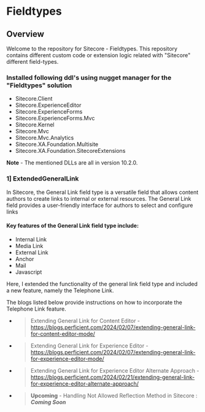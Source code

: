 # Fieldtypes

## Overview

Welcome to the repository for Sitecore - Fieldtypes. This repository contains different custom code or extension logic related with "Sitecore" different field-types.

### Installed following ddl's using nugget manager for the "Fieldtypes" solution

<ul>
 	<li>Sitecore.Client</li>
 	<li>Sitecore.ExperienceEditor</li>
 	<li>Sitecore.ExperienceForms</li>
 	<li>Sitecore.ExperienceForms.Mvc</li>
 	<li>Sitecore.Kernel</li>
 	<li>Sitecore.Mvc</li>
 	<li>Sitecore.Mvc.Analytics</li>
 	<li>Sitecore.XA.Foundation.Multisite</li>
 	<li>Sitecore.XA.Foundation.SitecoreExtensions</li>
</ul>

**Note** - The mentioned DLLs are all in version 10.2.0.

### 1] ExtendedGeneralLink

In Sitecore, the General Link field type is a versatile field that allows content authors to create links to internal or external resources. The General Link field provides a user-friendly interface for authors to select and configure links

<h4>Key features of the General Link field type include:</h4>
<ul>
 	<li>Internal Link</li>
 	<li>Media Link</li>
 	<li>External Link</li>
 	<li>Anchor</li>
 	<li>Mail</li>
 	<li>Javascript</li>
</ul>

 Here, I extended the functionality of the general link field type and included a new feature, namely the Telephone Link.

The blogs listed below provide instructions on how to incorporate the Telephone Link feature.

- > Extending General Link for Content Editor - https://blogs.perficient.com/2024/02/07/extending-general-link-for-content-editor-mode/
- > Extending General Link for Experience Editor - https://blogs.perficient.com/2024/02/07/extending-general-link-for-experience-editor-mode/

- > Extending General Link for Experience Editor Alternate Approach - https://blogs.perficient.com/2024/02/21/extending-general-link-for-experience-editor-alternate-approach/
- > **Upcoming** - Handling Not Allowed Reflection Method in Sitecore : **_Coming Soon_**


